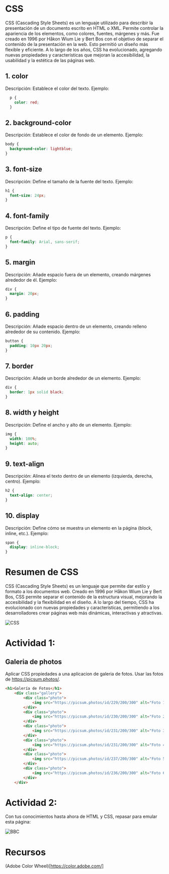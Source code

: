 # CSS

CSS (Cascading Style Sheets) es un lenguaje utilizado para describir la presentación de un documento escrito en HTML o XML. Permite controlar la apariencia de los elementos, como colores, fuentes, márgenes y más. Fue creado en 1996 por Håkon Wium Lie y Bert Bos con el objetivo de separar el contenido de la presentación en la web. Esto permitió un diseño más flexible y eficiente. A lo largo de los años, CSS ha evolucionado, agregando nuevas propiedades y características que mejoran la accesibilidad, la usabilidad y la estética de las páginas web.

## 1. color
Descripción: Establece el color del texto.
Ejemplo:
```css
  p {
    color: red;
  }
``` 

## 2. background-color
Descripción: Establece el color de fondo de un elemento.
Ejemplo:
```css
body {
  background-color: lightblue;
}
```

## 3. font-size
Descripción: Define el tamaño de la fuente del texto.
Ejemplo:
```css
h1 {
  font-size: 24px;
}
```

## 4. font-family
Descripción: Define el tipo de fuente del texto.
Ejemplo:
```css
p {
  font-family: Arial, sans-serif;
}
```

## 5. margin
Descripción: Añade espacio fuera de un elemento, creando márgenes alrededor de él.
Ejemplo:
```css
div {
  margin: 20px;
}
```

## 6. padding
Descripción: Añade espacio dentro de un elemento, creando relleno alrededor de su contenido.
Ejemplo:
```css
button {
  padding: 10px 20px;
}
```

## 7. border
Descripción: Añade un borde alrededor de un elemento.
Ejemplo:
```css
div {
  border: 1px solid black;
}
```

## 8. width y height
Descripción: Define el ancho y alto de un elemento.
Ejemplo:
```css
img {
  width: 100%;
  height: auto;
}
```

## 9. text-align
Descripción: Alinea el texto dentro de un elemento (izquierda, derecha, centro).
Ejemplo:
```css
h2 {
  text-align: center;
}
```
## 10. display
Descripción: Define cómo se muestra un elemento en la página (block, inline, etc.).
Ejemplo:
```css
span {
  display: inline-block;
}
```


# Resumen de CSS
CSS (Cascading Style Sheets) es un lenguaje que permite dar estilo y formato a los documentos web. Creado en 1996 por Håkon Wium Lie y Bert Bos, CSS permite separar el contenido de la estructura visual, mejorando la accesibilidad y la flexibilidad en el diseño. A lo largo del tiempo, CSS ha evolucionado con nuevas propiedades y características, permitiendo a los desarrolladores crear páginas web más dinámicas, interactivas y atractivas.



![CSS](../../x-assets/UF1841/css.devtools.png)

# Actividad 1:
## Galeria de photos

Aplicar CSS propiedades a una aplicacion de galeria de fotos. Usar las fotos de https://picsum.photos/.

```html
<h1>Galería de Fotos</h1>
    <div class="gallery">
        <div class="photo">
            <img src="https://picsum.photos/id/229/200/300" alt="Foto 1">
        </div>
        <div class="photo">
            <img src="https://picsum.photos/id/230/200/300" alt="Foto 2">
        </div>
        <div class="photo">
            <img src="https://picsum.photos/id/231/200/300" alt="Foto 3">
        </div>
        <div class="photo">
            <img src="https://picsum.photos/id/231/200/300" alt="Foto 4">
        </div>
        <div class="photo">
            <img src="https://picsum.photos/id/237/200/300" alt="Foto 5">
        </div>
        <div class="photo">
            <img src="https://picsum.photos/id/236/200/300" alt="Foto 6">
        </div>
    </div>
```

# Actividad 2:
Con tus conocimientos hasta ahora de HTML y CSS, repasar para emular esta página:

![BBC](../../x-assets/UF1841/bbc.ejemplo.png)



# Recursos
(Adobe Color Wheel)[https://color.adobe.com/]
